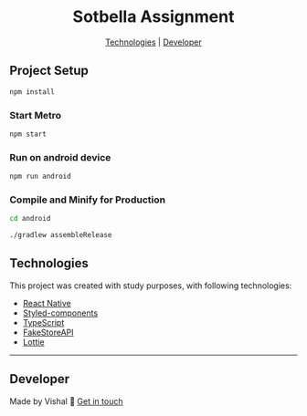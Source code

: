 <h1 align="center">
  Sotbella Assignment
</h1>


<p align="center">
  <a href="#technologies">Technologies</a> | <a href="#developer">Developer</a>
</p>


## Project Setup

```sh
npm install
```

### Start Metro

```sh
npm start
```
### Run on android device

```sh
npm run android
```

### Compile and Minify for Production

```sh
cd android

./gradlew assembleRelease
```

## Technologies

This project was created with study purposes, with following technologies:

- [React Native](https://reactnative.dev/)
- [Styled-components](https://styled-components.com/)
- [TypeScript](https://www.typescriptlang.org/)
- [FakeStoreAPI](https://fakestoreapi.com/)
- [Lottie](https://lottiefiles.com/)

___
## Developer

Made by Vishal :wave: [Get in touch](https://github.com/Kumar6174)

